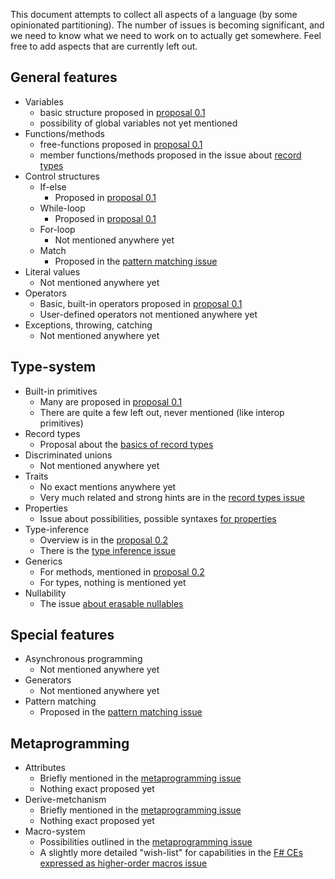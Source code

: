 <!-- Tracking issue for the feature-set -->

This document attempts to collect all aspects of a language (by some opinionated partitioning). The number of issues is becoming significant, and we need to know what we need to work on to actually get somewhere. Feel free to add aspects that are currently left out.

## General features

 * Variables
   * basic structure proposed in [proposal 0.1](https://github.com/LanguageDev/Fresh-Language-suggestions/issues/33)
   * possibility of global variables not yet mentioned
 * Functions/methods
   * free-functions proposed in [proposal 0.1](https://github.com/LanguageDev/Fresh-Language-suggestions/issues/33)
   * member functions/methods proposed in the issue about [record types](https://github.com/LanguageDev/Fresh-Language-suggestions/issues/41)
 * Control structures
   * If-else
     * Proposed in [proposal 0.1](https://github.com/LanguageDev/Fresh-Language-suggestions/issues/33)
   * While-loop
     * Proposed in [proposal 0.1](https://github.com/LanguageDev/Fresh-Language-suggestions/issues/33)
   * For-loop
     * Not mentioned anywhere yet
   * Match
     * Proposed in the [pattern matching issue](https://github.com/LanguageDev/Fresh-Language-suggestions/issues/44)
 * Literal values
   * Not mentioned anywhere yet
 * Operators
   * Basic, built-in operators proposed in [proposal 0.1](https://github.com/LanguageDev/Fresh-Language-suggestions/issues/33)
   * User-defined operators not mentioned anywhere yet
 * Exceptions, throwing, catching
   * Not mentioned anywhere yet

## Type-system

 * Built-in primitives
   * Many are proposed in [proposal 0.1](https://github.com/LanguageDev/Fresh-Language-suggestions/issues/33)
   * There are quite a few left out, never mentioned (like interop primitives)
 * Record types
   * Proposal about the [basics of record types](https://github.com/LanguageDev/Fresh-Language-suggestions/issues/41)
 * Discriminated unions
   * Not mentioned anywhere yet
 * Traits
   * No exact mentions anywhere yet
   * Very much related and strong hints are in the [record types issue](https://github.com/LanguageDev/Fresh-Language-suggestions/issues/41)
 * Properties
   * Issue about possibilities, possible syntaxes [for properties](https://github.com/LanguageDev/Fresh-Language-suggestions/issues/47)
 * Type-inference
   * Overview is in the [proposal 0.2](https://github.com/LanguageDev/Fresh-Language-suggestions/issues/40)
   * There is the [type inference issue](https://github.com/LanguageDev/Fresh-Language-suggestions/issues/42)
 * Generics
   * For methods, mentioned in [proposal 0.2](https://github.com/LanguageDev/Fresh-Language-suggestions/issues/40)
   * For types, nothing is mentioned yet
 * Nullability
   * The issue [about erasable nullables](https://github.com/LanguageDev/Fresh-Language-suggestions/issues/24)

## Special features

 * Asynchronous programming
   * Not mentioned anywhere yet
 * Generators
   * Not mentioned anywhere yet
 * Pattern matching
   * Proposed in the [pattern matching issue](https://github.com/LanguageDev/Fresh-Language-suggestions/issues/44)

## Metaprogramming

 * Attributes
   * Briefly mentioned in the [metaprogramming issue](https://github.com/LanguageDev/Fresh-Language-suggestions/issues/16)
   * Nothing exact proposed yet
 * Derive-metchanism
   * Briefly mentioned in the [metaprogramming issue](https://github.com/LanguageDev/Fresh-Language-suggestions/issues/16)
   * Nothing exact proposed yet
 * Macro-system
   * Possibilities outlined in the [metaprogramming issue](https://github.com/LanguageDev/Fresh-Language-suggestions/issues/16)
   * A slightly more detailed "wish-list" for capabilities in the [F# CEs expressed as higher-order macros issue](https://github.com/LanguageDev/Fresh-Language-suggestions/issues/29)
